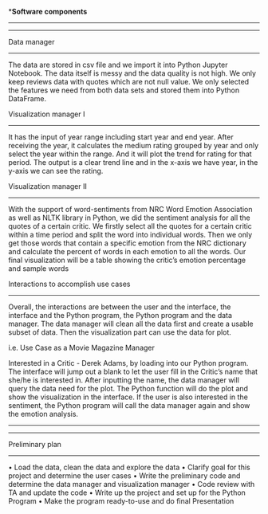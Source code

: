 ***Software components**
____________
____________
Data manager
___________
The data are stored in csv file and we import it into Python Jupyter Notebook. The data itself is messy and the data quality is not high. We only keep reviews data with quotes which are not null value. We only selected the features we need from both data sets and stored them into Python DataFrame. 

Visualization manager Ⅰ
___________
It has the input of year range including start year and end year. After receiving the year, it calculates the medium rating grouped by year and only select the year within the range. And it will plot the trend for rating for that period. The output is a clear trend line and in the x-axis we have year, in the y-axis we can see the rating.

Visualization manager Ⅱ
___________
With the support of  word-sentiments from NRC Word Emotion Association  as well as NLTK library in Python, we did the sentiment analysis for all the quotes of a certain critic. We firstly select all the quotes for a certain critic within a time period and split the word into individual words. Then we only get those words that contain a specific emotion from the NRC dictionary and calculate the percent of words in each emotion to all the words. Our final visualization will be a table showing the critic’s emotion percentage and sample words

Interactions to accomplish use cases
___________
Overall, the interactions are between the user and the interface, the interface and the Python program, the Python program and the data manager. The data manager will clean all the data first and create a usable subset of data. Then the visualization part can use the data for plot.

i.e. Use Case as a Movie Magazine Manager

Interested in a Critic - Derek Adams, by loading into our Python program. The interface will jump out a blank to let the user fill in the Critic’s name that she/he is interested in. After inputting the name, the data manager will query the data need for the plot. The Python function will do the plot and show the visualization in the interface. If the user is also interested in the sentiment, the Python program will call the data manager again and show the emotion analysis. 

_____________
_____________
Preliminary plan
___________
•	Load the data, clean the data and explore the data 
•	Clarify goal for this project and determine the user cases 
•	Write the preliminary code and determine the data manager and visualization manager
•	Code review with TA and update the code 
•	Write up the project and set up for the Python Program
•	Make the program ready-to-use and do final Presentation


